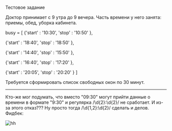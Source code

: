 Тестовое задание

Доктор принимает с 9 утра до 9 вечера.
Часть времени у него занята: приемы, обед, уборка кабинета.

busy = [
  {'start' : '10:30',
  'stop' : '10:50'
  },

  {'start' : '18:40',
  'stop' : '18:50'
  },

  {'start' : '14:40',
  'stop' : '15:50'
  },

  {'start' : '16:40',
  'stop' : '17:20'
  },

  {'start' : '20:05',
  'stop' : '20:20'
  }
]

Требуется сформировать список свободных окон по 30 минут.

-------

Кто-же мог подумать, что вместо "09:30" могут прийти данные о времени в формате "9:30" и регулярка /\d{2}:\d{2}/ не сработает. И из-за этого отказ??? Ну просто тогда /\d{1,2}:\d{2}/ сделать и делов.
Фидбек:

![hh](https://github.com/romatoom/medgarant-shedule/assets/20795373/5cbb9ea4-f436-4dcc-8a68-5cee657029a0)
